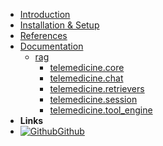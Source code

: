 - [Introduction](introduction)
- [Installation & Setup](installation-setup)
- [References](usage-references)
- [Documentation](documentation)
    - [rag](documentation)
        - [telemedicine.core](rag-core)
        - [telemedicine.chat](rag-chat?id=ragchat)
        - [telemedicine.retrievers](rag-retrievers?id=ragretrievers)
        - [telemedicine.session](rag-session)
        - [telemedicine.tool_engine](rag-tool_engine)
- **Links**
- [![Github](https://raw.githubusercontent.com/jhildenbiddle/docsify-themeable/master/docs/assets/img/github.svg)Github](https://github.com/mdaniyalk/rag-pupuk-kaltim)